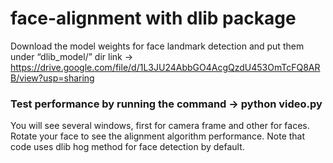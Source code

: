 # face-alignment with dlib package

Download the model weights for face landmark detection and put them under “dlib_model/” dir link → https://drive.google.com/file/d/1L3JU24AbbGO4AcgQzdU453OmTcFQ8ARB/view?usp=sharing 

### Test performance by running the command → python video.py

You will see several windows, first for camera frame and other for faces. Rotate your face to see the alignment algorithm performance. 
Note that code uses dlib hog method for face detection by default.
